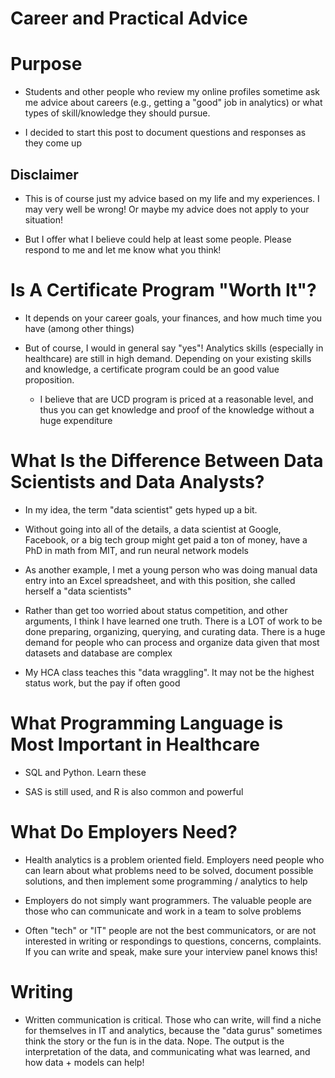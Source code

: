 
# **Career and Practical Advice**

# Purpose

- Students and other people who review my online profiles sometime ask me advice about careers (e.g., getting a "good" job in analytics) or what types of skill/knowledge they should pursue.

- I decided to start this post to document questions and responses as they come up

## Disclaimer 

- This is of course just my advice based on my life and my experiences.  I may very well be wrong!  Or maybe my advice does not apply to your situation!  

- But I offer what I believe could help at least some people.  Please respond to me and let me know what you think!


# Is A Certificate Program "Worth It"?

- It depends on your career goals, your finances, and how much time you have (among other things)

- But of course, I would in general say "yes"!  Analytics skills (especially in healthcare) are still in high demand.  Depending on your existing skills and knowledge, a certificate program could be an good value proposition.  

   - I believe that are UCD program is priced at a reasonable level, and thus you can get knowledge and proof of the knowledge without a huge expenditure 

# What Is the Difference Between Data Scientists and Data Analysts?

- In my idea, the term "data scientist" gets hyped up a bit.  
- Without going into all of the details, a data scientist at Google, Facebook, or a big tech group might get paid a ton of money, have a PhD in math from MIT, and run neural network models

- As another example, I met a young person who was doing manual data entry into an Excel spreadsheet, and with this position, she called herself a "data scientists"  

- Rather than get too worried about status competition, and other arguments, I think I have learned one truth.   There is a LOT of work to be done preparing, organizing, querying, and curating data.  There is a huge demand for people who can process and organize data given that most datasets and database are complex 

- My HCA class teaches this "data wraggling".  It may not be the highest status work, but the pay if often good 

# What Programming Language is Most Important in Healthcare 

- SQL and Python.   Learn these 

- SAS is still used, and R is also common and powerful 

# What Do Employers Need?

- Health analytics is a problem oriented field.  Employers need people who can learn about what problems need to be solved, document possible solutions, and then implement some programming / analytics to help

- Employers do not simply want programmers.  The valuable people are those who can communicate and work in a team to solve problems 

- Often "tech" or "IT" people are not the best communicators, or are not interested in writing or respondings to questions, concerns, complaints.  If you can write and speak, make sure your interview panel knows this!

#  Writing 

- Written communication is critical. Those who can write, will find a niche for themselves in IT and analytics, because the "data gurus" sometimes think the story or the fun is in the data. Nope.  The output is the interpretation of the data, and communicating what was learned, and how data + models can help!


